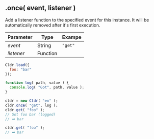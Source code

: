 ## .once( event, listener )

Add a listener function to the specified event for this instance. It will be automatically removed after it's first execution.

| Parameter | Type | Exampe |
| --- | --- | --- |
| *event* | String | `"get"` |
| *listener* | Function | |

```javascript
Cldr.load({
  foo: "bar" 
});

function log( path, value ) {
  console.log( "Got", path, value );
}

cldr = new Cldr( "en" );
cldr.once( "get", log );
cldr.get( "foo" );
// Got foo bar (logged)
// ➡ bar

cldr.get( "foo" );
// ➡ bar
```
